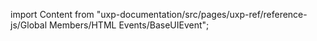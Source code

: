 
import Content from "uxp-documentation/src/pages/uxp-ref/reference-js/Global Members/HTML Events/BaseUIEvent";

<Content query="product=photoshop"/>
